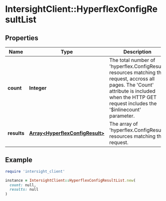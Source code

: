 # IntersightClient::HyperflexConfigResultList

## Properties

| Name | Type | Description | Notes |
| ---- | ---- | ----------- | ----- |
| **count** | **Integer** | The total number of &#39;hyperflex.ConfigResult&#39; resources matching the request, accross all pages. The &#39;Count&#39; attribute is included when the HTTP GET request includes the &#39;$inlinecount&#39; parameter. | [optional] |
| **results** | [**Array&lt;HyperflexConfigResult&gt;**](HyperflexConfigResult.md) | The array of &#39;hyperflex.ConfigResult&#39; resources matching the request. | [optional] |

## Example

```ruby
require 'intersight_client'

instance = IntersightClient::HyperflexConfigResultList.new(
  count: null,
  results: null
)
```

